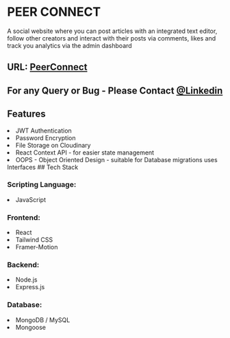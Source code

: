 # PEER CONNECT
A social website where you can post articles with an integrated text editor, follow other creators and interact with their posts via comments, likes and track you analytics via the admin dashboard

## URL: [PeerConnect](https://peerconnect-db.onrender.com)

## For any Query or Bug - Please Contact [@Linkedin](https://www.linkedin.com/in/sania-singla)

## Features
<li>JWT Authentication
<li>Password Encryption
<li>File Storage on Cloudinary
<li>React Context API - for easier state management
<li>OOPS - Object Oriented Design - suitable for Database migrations uses Interfaces
## Tech Stack

### Scripting Language:
<li> JavaScript

### Frontend:
<li> React 
<li> Tailwind CSS
<li> Framer-Motion

### Backend:
<li> Node.js
<li> Express.js

### Database:
<li> MongoDB / MySQL
<li> Mongoose
